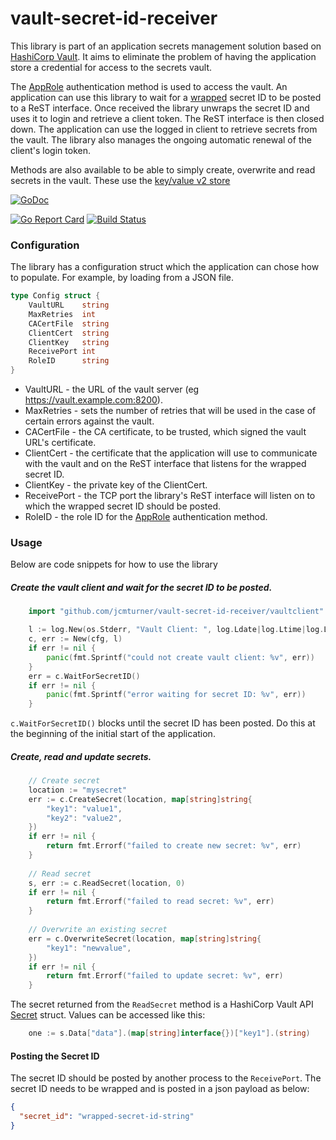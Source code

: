 # vault-secret-id-receiver

This library is part of an application secrets management solution based on [HashiCorp Vault](https://www.vaultproject.io/).
It aims to eliminate the problem of having the application store a credential for access to the secrets vault.

The [AppRole](https://www.vaultproject.io/docs/auth/approle.html) authentication method is used to access the vault.
An application can use this library to wait for a [wrapped](https://www.vaultproject.io/docs/concepts/response-wrapping.html) secret ID to be posted to a ReST interface.
Once received the library unwraps the secret ID and uses it to login and retrieve a client token.
The ReST interface is then closed down. The application can use the logged in client to retrieve secrets from the vault.
The library also manages the ongoing automatic renewal of the client's login token.

Methods are also available to be able to simply create, overwrite and read secrets in the vault.
These use the [key/value v2 store](https://www.vaultproject.io/api/secret/kv/kv-v2.html)

[![GoDoc](https://godoc.org/github.com/jcmturner/vault-secret-id-receiver/vaultclient?status.svg)](https://godoc.org/github.com/jcmturner/vault-secret-id-receiver/vaultclient)

[![Go Report Card](https://goreportcard.com/badge/github.com/jcmturner/vault-secret-id-receiver)](https://goreportcard.com/report/github.com/jcmturner/vault-secret-id-receiver) [![Build Status](https://travis-ci.org/jcmturner/vault-secret-id-receiver?branch=master)](https://travis-ci.org/jcmturner/vault-secret-id-receiver)


### Configuration
The library has a configuration struct which the application can chose how to populate. For example, by loading from a JSON file.
```go
type Config struct {
	VaultURL    string
	MaxRetries  int
	CACertFile  string
	ClientCert  string
	ClientKey   string
	ReceivePort int
	RoleID      string
}
```
* VaultURL - the URL of the vault server (eg https://vault.example.com:8200).
* MaxRetries - sets the number of retries that will be used in the case of certain errors against the vault.
* CACertFile - the CA certificate, to be trusted, which signed the vault URL's certificate. 
* ClientCert - the certificate that the application will use to communicate with the vault and on the ReST interface that listens for the wrapped secret ID.
* ClientKey - the private key of the ClientCert.
* ReceivePort - the TCP port the library's ReST interface will listen on to which the wrapped secret ID should be posted.
* RoleID - the role ID for the [AppRole](https://www.vaultproject.io/docs/auth/approle.html) authentication method.

### Usage
Below are code snippets for how to use the library

##### Create the vault client and wait for the secret ID to be posted.
```go
    import "github.com/jcmturner/vault-secret-id-receiver/vaultclient"

    l := log.New(os.Stderr, "Vault Client: ", log.Ldate|log.Ltime|log.Lshortfile)
    c, err := New(cfg, l)
    if err != nil {
    	panic(fmt.Sprintf("could not create vault client: %v", err))
    }
    err = c.WaitForSecretID()
    if err != nil {
    	panic(fmt.Sprintf("error waiting for secret ID: %v", err))
    }
```
``c.WaitForSecretID()`` blocks until the secret ID has been posted.
Do this at the beginning of the initial start of the application.

##### Create, read and update secrets.
```go
    // Create secret
    location := "mysecret"
	err := c.CreateSecret(location, map[string]string{
		"key1": "value1",
		"key2": "value2",
	})
	if err != nil {
	    return fmt.Errorf("failed to create new secret: %v", err)
	}
	
	// Read secret
	s, err := c.ReadSecret(location, 0)
	if err != nil {
		return fmt.Errorf("failed to read secret: %v", err)
	}
	
	// Overwrite an existing secret
	err = c.OverwriteSecret(location, map[string]string{
		"key1": "newvalue",
	})
	if err != nil {
		return fmt.Errorf("failed to update secret: %v", err)
	}
```
The secret returned from the ``ReadSecret`` method is a HashiCorp Vault API [Secret](https://godoc.org/github.com/hashicorp/vault/api#Secret) struct.
Values can be accessed like this:
```go
	one := s.Data["data"].(map[string]interface{})["key1"].(string)
```

#### Posting the Secret ID
The secret ID should be posted by another process to the ``ReceivePort``.
The secret ID needs to be wrapped and is posted in a json payload as below: 
```json
{
  "secret_id": "wrapped-secret-id-string"
}
```